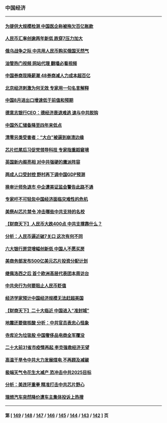 ### 中国经济
---
#### [为提供大规模检测 中国医企称被拖欠百亿账款](../../pages/ncid283/n13819894.md?09082045) 
#### [人民币汇率创逾两年新低 跌穿7压力加大](../../pages/ncid283/n13819848.md?09082045) 
#### [俄乌战争之际 中共用人民币购买俄国天然气](../../pages/ncid283/n13819600.md?09082045) 
#### [油管热门视频 网站代理 翻墙必看视频](http://209.222.30.114:81/youtube.html?09082045)
#### [中国券商现降薪潮 48券商减人力成本超百亿](../../pages/ncid283/n13819571.md?09082045) 
#### [北京经济刺激为何无效 专家用一句名言解释](../../pages/ncid283/n13819505.md?09082045) 
#### [中国8月进出口增速低于前值和预期](../../pages/ncid283/n13819548.md?09082045) 
#### [德意志银行CEO：德经济衰退难逃 速与中共脱钩](../../pages/ncid283/n13819503.md?09082045) 
#### [中国外汇储备降至四年来低点](../../pages/ncid283/n13819493.md?09082045) 
#### [清零另类受害者：“大白”被逼到崩溃边缘](../../pages/ncid283/n13819363.md?09082045) 
#### [芯片烂尾后习促党领导科技 专家指重蹈窘境](../../pages/ncid283/n13819134.md?09082045) 
#### [英国新内阁亮相 对中共强硬的鹰派阵容](../../pages/ncid283/n13819202.md?09082045) 
#### [两成人口受封控 野村再下调中国GDP预测](../../pages/ncid283/n13819163.md?09082045) 
#### [换审计师免退市 中企遭美证监会警告此路不通](../../pages/ncid283/n13818792.md?09082045) 
#### [专家吁不可轻忽中国经济面临灾难性的危机](../../pages/ncid283/n13818967.md?09082045) 
#### [美祭AI芯片禁令 冲击哪些中共支持的名校](../../pages/ncid283/n13818784.md?09082045) 
#### [【财商天下】人民币大跌400点 中共支撑靠什么？](../../pages/ncid283/n13818750.md?09082045) 
#### [分析：人民币逼近破7关口 这次有何不同](../../pages/ncid283/n13818747.md?09082045) 
#### [六大银行房贷增幅创新低 中国人不愿买房](../../pages/ncid283/n13818529.md?09082045) 
#### [美商务部发布500亿美元芯片投资分配计划](../../pages/ncid283/n13818517.md?09082045) 
#### [继佩洛西之后 首个欧洲高层代表团本周访台](../../pages/ncid283/n13818598.md?09082045) 
#### [中共央行为何要阻止人民币贬值](../../pages/ncid283/n13818383.md?09082045) 
#### [经济学家预计中国经济规模无法赶超美国](../../pages/ncid283/n13817987.md?09082045) 
#### [【财商天下】二十大临近 中国进入“准封城”](../../pages/ncid283/n13817986.md?09082045) 
#### [地震还要做核酸 分析：中共官员表忠心怪象](../../pages/ncid283/n13817939.md?09082045) 
#### [寺库沦为垃圾股 中国奢侈品电商全军覆没](../../pages/ncid283/n13817560.md?09082045) 
#### [二十大前31省市疫情再起 李克强救经济无望](../../pages/ncid283/n13817553.md?09082045) 
#### [高温干旱令中共大力发展煤电 不再顾及减碳](../../pages/ncid283/n13817445.md?09082045) 
#### [极端天气令花生大减产 恐冲击中共2025目标](../../pages/ncid283/n13817316.md?09082045) 
#### [分析：美连环重拳 精准打击中共芯片野心](../../pages/ncid283/n13817007.md?09082045) 
#### [理想汽车突然降价遭车主集体投诉上热搜](../../pages/ncid283/n13817026.md?09082045) 

---
#### 第 [ [149](./149.md?09082045) / [148](./148.md?09082045) / [147](./147.md?09082045) / [146](./146.md?09082045) / [145](./145.md?09082045) / [144](./144.md?09082045) / [143](./143.md?09082045) / [142](./142.md?09082045) ] 页
